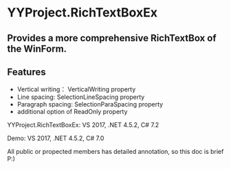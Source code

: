 # YYProject.RichTextBoxEx

Provides a more comprehensive RichTextBox of the WinForm.
----------
## Features ##

 - Vertical writing： VerticalWriting property
 - Line spacing:  SelectionLineSpacing property
 - Paragraph spacing:  SelectionParaSpacing property
 - additional option of ReadOnly property

YYProject.RichTextBoxEx: VS 2017, .NET 4.5.2, C# 7.2

Demo: VS 2017, .NET 4.5.2, C# 7.0

All public or propected members has detailed annotation, so this doc is brief  P:)
